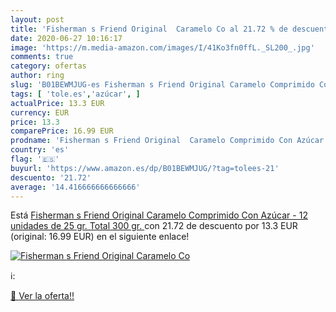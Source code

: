 ```yaml
---
layout: post
title: 'Fisherman s Friend Original  Caramelo Co al 21.72 % de descuento'
date: 2020-06-27 10:16:17
image: 'https://m.media-amazon.com/images/I/41Ko3fn0ffL._SL200_.jpg'
comments: true
category: ofertas
author: ring
slug: 'B01BEWMJUG-es Fisherman s Friend Original Caramelo Comprimido Con Azúcar...'
tags: [ 'tole.es','azúcar', ]
actualPrice: 13.3 EUR
currency: EUR
price: 13.3
comparePrice: 16.99 EUR
prodname: 'Fisherman s Friend Original  Caramelo Comprimido Con Azúcar - 12 unidades de 25 gr.  Total 300 gr. '
country: 'es'
flag: '🇪🇸'
buyurl: 'https://www.amazon.es/dp/B01BEWMJUG/?tag=tolees-21'
descuento: '21.72'
average: '14.416666666666666'
---
```


Está [Fisherman s Friend Original  Caramelo Comprimido Con Azúcar - 12 unidades de 25 gr.  Total 300 gr. ](https://www.amazon.es/dp/B01BEWMJUG/?tag=tolees-21) con 21.72 de descuento por 13.3 EUR (original: 16.99 EUR) en el siguiente enlace!

[![Fisherman s Friend Original  Caramelo Co](https://m.media-amazon.com/images/I/41Ko3fn0ffL._SL200_.jpg)](https://www.amazon.es/dp/B01BEWMJUG/?tag=tolees-21)

ℹ️:


[🛒 Ver la oferta!!](https://www.amazon.es/dp/B01BEWMJUG/?tag=tolees-21)
